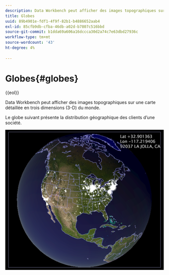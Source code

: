 ```yaml
---
description: Data Workbench peut afficher des images topographiques sur une carte détaillée en trois dimensions (3-D) du monde.
title: Globes
uuid: 89b4901e-fdf1-4f9f-82b1-b4886652aab4
exl-id: 85cfb9db-cfba-46db-a02d-b7807c516bbd
source-git-commit: b1dda69a606a16dccca30d2a74c7e63dbd27936c
workflow-type: tm+mt
source-wordcount: '43'
ht-degree: 4%

---
```


# Globes{#globes}

{{eol}}

Data Workbench peut afficher des images topographiques sur une carte détaillée en trois dimensions (3-D) du monde.

Le globe suivant présente la distribution géographique des clients d’une société.

![](assets/vis_Globe_RollOverLatLong.png)
